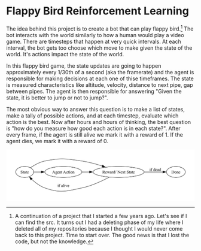 # Flappy Bird Reinforcement Learning
 The idea behind this project is to create a bot that can play flappy bird.[^1] The bot interacts with the world similarly to how a human would play a video game. There are timesteps that happen at very quick intervals. At each interval, the bot gets too choose which move to make given the state of the world. It's actions impact the state of the world. 

In this flappy bird game, the state updates are going to happen approximately every 1/30th of a second (aka the framerate) and the agent is responsible for making decisions at each one of thise timeframes. The state is  measured characteristics like altitude, velocity, distance to next pipe, gap between pipes. The agent is then responsible for answering "Given the state, it is better to jump or not to jump?".

The most obvious way to answer this question is to make a list of states, make a tally of possible actions, and at each timestep, evaluate which action is the best. Now after hours and hours of thinking, the best question is "how do you measure how good each action is in each state?". After every frame, if the agent is still alive we mark it with a reward of 1. If the agent dies, we mark it with a reward of 0.

![Image](images/flowchart.cairo.png)

[^1]: A continuation of a project that I started a few years ago. Let's see if I can find the src. It turns out I had a deleting phase of my life where I deleted all of my repositories because I thought I would never come back to this project. Time to start over. The good news is that I lost the code, but not the knowledge.